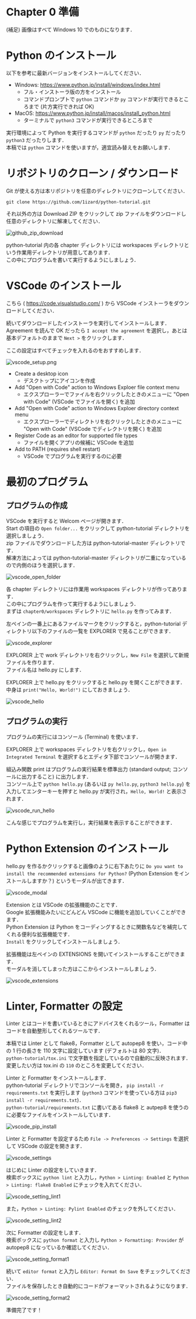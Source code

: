 # Chapter 0 準備

(補足) 画像はすべて Windows 10 でのものになります．  


# Python のインストール

以下を参考に最新バージョンをインストールしてください．  

- Windows: https://www.python.jp/install/windows/index.html
  - フル・インストーラ版の方をインストール
  - コマンドプロンプトで `python` コマンドか `py` コマンドが実行できるところまで (片方実行できれば OK)
- MacOS: https://www.python.jp/install/macos/install_python.html
  - ターミナルで `python3` コマンドが実行できるところまで

実行環境によって Python を実行するコマンドが `python` だったり `py` だったり `python3` だったりします．  
本稿では `python` コマンドを使いますが，適宜読み替えをお願いします．  


# リポジトリのクローン / ダウンロード

Git が使える方は本リポジトリを任意のディレクトリにクローンしてください．  

```
git clone https://github.com/1izard/python-tutorial.git
```

それ以外の方は Download ZIP をクリックして zip ファイルをダウンロードし任意のディレクトリに解凍してください．  

![github_zip_download](img/github_zip_download.jpg)

python-tutorial 内の各 chapter ディレクトリには workspaces ディレクトリという作業用ディレクトリが用意してあります．  
この中にプログラムを書いて実行するようにしましょう．  


# VSCode のインストール

こちら ( https://code.visualstudio.com/ ) から VSCode インストーラをダウンロードしてください．  

続いてダウンロードしたインストーラを実行してインストールします．  
Agreement を読んで OK だったら `I accept the agreement` を選択し，あとは基本デフォルトのままで `Next >` をクリックします．  

ここの設定はすべてチェックを入れるのをおすすめします．  

![vscode_setup.png](img/vscode_setup.png)

- Create a desktop icon
  - デスクトップにアイコンを作成
- Add "Open with Code" action to Windows Exploer file context menu
  - エクスプローラーでファイルを右クリックしたときのメニューに "Open with Code" (VSCode でファイルを開く) を追加
- Add "Open with Code" action to Windows Exploer directory context menu
  - エクスプローラーでディレクトリを右クリックしたときのメニューに "Open with Code" (VSCode でディレクトリを開く) を追加
- Register Code as an editor for supported file types
  - ファイルを開くアプリの候補に VSCode を追加
- Add to PATH (requires shell restart)
  - VSCode でプログラムを実行するのに必要


# 最初のプログラム


## プログラムの作成

VSCode を実行すると Welcom ページが開きます．  
Start の項目の `Open folder...` をクリックして python-tutorial ディレクトリを選択しましょう．  
zip ファイルでダウンロードした方は python-tutorial-master ディレクトリです．  
解凍方法によっては python-tutorial-master ディレクトリが二重になっているので内側のほうを選択します．  

![vscode_open_folder](img/vscode_open_folder.jpg)

各 chapter ディレクトリには作業用 workspaces ディレクトリが作ってあります．  
この中にプログラムを作って実行するようにしましょう．  
まずは `chapter0/workspaces` ディレクトリに `hello.py` を作ってみます．  

左ペインの一番上にあるファイルマークをクリックすると，python-tutorial ディレクトリ以下のファイルの一覧を EXPLORER で見ることができます．  

![vscode_explorer](img/vscode_explorer.jpg)

EXPLORER 上で work ディレクトリを右クリックし，`New File` を選択して新規ファイルを作ります．  
ファイル名は hello.py にします．  

EXPLORER 上で hello.py をクリックすると hello.py を開くことができます．  
中身は `print("Hello, World!")` にしておきましょう．  

![vscode_hello](img/vscode_hello.png)


## プログラムの実行

プログラムの実行にはコンソール (Terminal) を使います．  

EXPLORER 上で workspaces ディレクトリを右クリックし，`Open in Integrated Terminal` を選択するとエディタ下部でコンソールが開きます．  

組込み関数 print はプログラムの実行結果を標準出力 (standard output; コンソールに出力すること) に出力します．  
コンソール上で `python hello.py` (あるいは `py hello.py`, `python3 hello.py`) を入力してエンターキーを押すと hello.py が実行され，`Hello, World!` と表示されます．  

![vscode_run_hello](img/vscode_run_hello.png)

こんな感じでプログラムを実行し，実行結果を表示することができます．  



# Python Extension のインストール

hello.py を作るかクリックすると画像のように右下あたりに `Do you want to install the recommended extensions for Python?` (Python Extension をインストールしますか？) というモーダルが出てきます．  

![vscode_modal](img/vscode_modal.jpg)

Extension とは VSCode の拡張機能のことです．  
Google 拡張機能みたいにどんどん VSCode に機能を追加していくことができます．  
Python Extension は Python をコーディングするときに関数名などを補完してくれる便利な拡張機能です．  
`Install` をクリックしてインストールしましょう．  

拡張機能は左ペインの EXTENSIONS を開いてインストールすることができます．  
モーダルを消してしまった方はここからインストールしましょう．  

![vscode_extensions](img/vscode_extensions.jpg)


# Linter, Formatter の設定

Linter とはコードを書いているときにアドバイスをくれるツール，Formatter はコードを自動整形してくれるツールです．  

本稿では Linter として flake8，Formatter として autopep8 を使い，コード中の 1 行の長さを 110 文字に設定しています (デフォルトは 80 文字)．  
`python-tutorial/tox.ini` で文字数を指定しているので自動的に反映されます．  
変更したい方は tox.ini の `110` のところを変更してください．  


Linter と Formatter をインストールします．  
python-tutorial ディレクトリでコンソールを開き， `pip install -r requirements.txt` を実行します (`python3` コマンドを使っている方は `pip3 install -r requirements.txt`)．  
`python-tutorial/requirements.txt` に書いてある flake8 と autpep8 を使うのに必要なファイルをインストールしています．  

![vscode_pip_install](img/vscode_pip_install.png)


Linter と Formatter を設定するため `File -> Preferences -> Settings` を選択して VSCode の設定を開きます．  

![vscode_settings](img/vscode_settings.png)

はじめに Linter の設定をしていきます．  
検索ボックスに `python lint` と入力し，`Python > Linting: Enabled` と `Python > Linting: flake8 Enabled` にチェックを入れてください．  

![vscode_setting_lint1](img/vscode_setting_lint1.jpg)

また，`Python > Linting: Pylint Enabled` のチェックを外してください．  

![vscode_setting_lint2](img/vscode_setting_lint2.jpg)


次に Formatter の設定をします．  
検索ボックスに `python format` と入力し `Python > Formatting: Provider` が autopep8 になっているか確認してください．  

![vscode_setting_format1](img/vscode_setting_format1.jpg)

続いて `editor format` と入力し `Editor: Format On Save` をチェックしてください．  
ファイルを保存したとき自動的にコードがフォーマットされるようになります．  

![vscode_setting_format2](img/vscode_setting_format2.jpg)


準備完了です！
